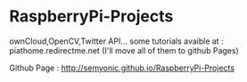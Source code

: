 RaspberryPi-Projects
====================

ownCloud,OpenCV,Twitter API... some tutorials avaible at : piathome.redirectme.net (I'll move all of them to github Pages)

Github Page : http://semyonic.github.io/RaspberryPi-Projects
